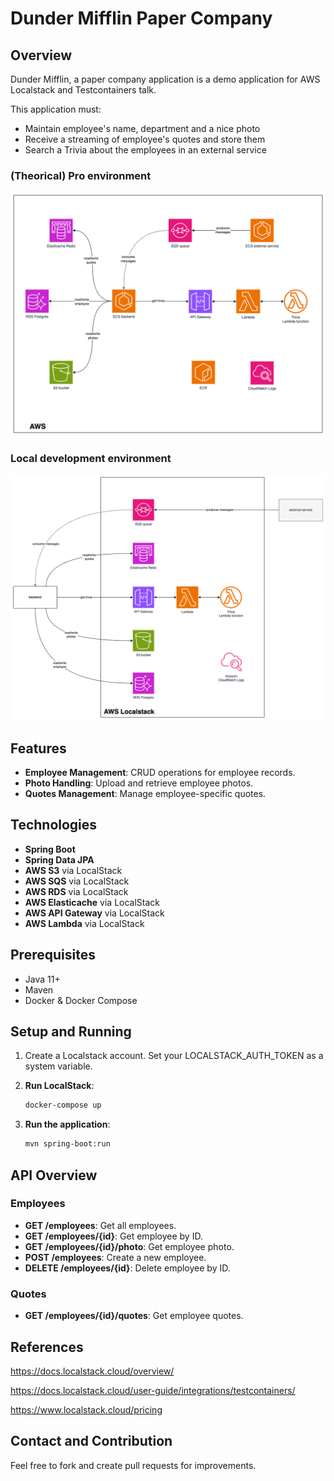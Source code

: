 # Dunder Mifflin Paper Company

## Overview
Dunder Mifflin, a paper company application is a demo application for AWS Localstack and Testcontainers talk. 

This application must:
- Maintain employee's name, department and a nice photo
- Receive a streaming of employee's quotes and store them
- Search a Trivia about the employees in an external service

### (Theorical) Pro environment

![localstack-pro_environment.png](doc/localstack-pro_environment.png)

### Local development environment

![localstack-local_environment.png](doc/localstack-local_environment.png)

## Features
- **Employee Management**: CRUD operations for employee records.
- **Photo Handling**: Upload and retrieve employee photos.
- **Quotes Management**: Manage employee-specific quotes.

## Technologies
- **Spring Boot**
- **Spring Data JPA**
- **AWS S3** via LocalStack
- **AWS SQS** via LocalStack
- **AWS RDS** via LocalStack
- **AWS Elasticache** via LocalStack
- **AWS API Gateway** via LocalStack
- **AWS Lambda** via LocalStack

## Prerequisites
- Java 11+
- Maven
- Docker & Docker Compose

## Setup and Running
1. Create a Localstack account. Set your LOCALSTACK_AUTH_TOKEN as a system variable.

2. **Run LocalStack**:
    ```sh
    docker-compose up
    ```

3. **Run the application**:
    ```sh
    mvn spring-boot:run
    ```

## API Overview
### Employees
- **GET /employees**: Get all employees.
- **GET /employees/{id}**: Get employee by ID.
- **GET /employees/{id}/photo**: Get employee photo.
- **POST /employees**: Create a new employee.
- **DELETE /employees/{id}**: Delete employee by ID.

### Quotes
- **GET /employees/{id}/quotes**: Get employee quotes.

## References
https://docs.localstack.cloud/overview/

https://docs.localstack.cloud/user-guide/integrations/testcontainers/

https://www.localstack.cloud/pricing

## Contact and Contribution
Feel free to fork and create pull requests for improvements.
